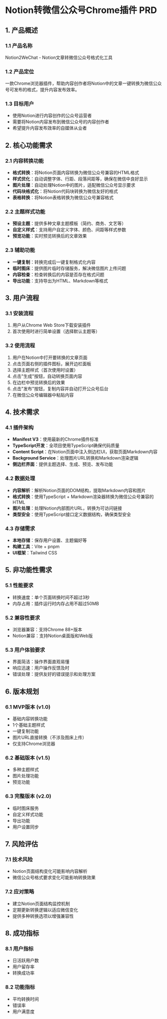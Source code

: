 # Notion转微信公众号Chrome插件 PRD

## 1. 产品概述

### 1.1 产品名称
Notion2WeChat - Notion文章转微信公众号格式化工具

### 1.2 产品定位
一款Chrome浏览器插件，帮助内容创作者将Notion中的文章一键转换为微信公众号可发布的格式，提升内容发布效率。

### 1.3 目标用户
- 使用Notion进行内容创作的公众号运营者
- 需要将Notion内容发布到微信公众号的内容创作者
- 希望提升内容发布效率的自媒体从业者

## 2. 核心功能需求

### 2.1 内容转换功能
- **格式转换**：将Notion页面内容转换为微信公众号兼容的HTML格式
- **样式优化**：自动调整字体、行距、段落间距等，确保在微信中良好显示
- **图片处理**：自动处理Notion中的图片，适配微信公众号显示要求
- **代码块格式化**：将Notion代码块转换为微信友好的格式
- **表格转换**：将Notion表格转换为微信公众号兼容格式

### 2.2 主题样式功能
- **预设主题**：提供多种文章主题模板（简约、商务、文艺等）
- **自定义样式**：支持用户自定义字体、颜色、间距等样式参数
- **预览功能**：实时预览转换后的文章效果

### 2.3 辅助功能
- **一键复制**：转换完成后一键复制格式化内容
- **临时图床**：提供图片临时存储服务，解决微信图片上传问题
- **内容检查**：检查转换后的内容是否存在格式问题
- **导出功能**：支持导出为HTML、Markdown等格式

## 3. 用户流程

### 3.1 安装流程
1. 用户从Chrome Web Store下载安装插件
2. 首次使用时进行简单设置（选择默认主题等）

### 3.2 使用流程
1. 用户在Notion中打开要转换的文章页面
2. 点击页面右侧的插件图标，展开边栏面板
3. 选择主题样式（首次使用时设置）
4. 点击"生成"按钮，自动转换页面内容
5. 在边栏中预览转换后的效果
6. 点击"发布"按钮，复制内容并自动打开公众号后台
7. 在微信公众号编辑器中粘贴内容

## 4. 技术需求

### 4.1 插件架构
- **Manifest V3**：使用最新的Chrome插件标准
- **TypeScript开发**：全项目使用TypeScript确保代码质量
- **Content Script**：在Notion页面中注入侧边栏UI，获取页面Markdown内容
- **Background Service**：处理图片URL转换和Markdown渲染逻辑
- **侧边栏界面**：提供主题选择、生成、预览、发布功能

### 4.2 数据处理
- **内容解析**：解析Notion页面的DOM结构，提取Markdown内容和图片
- **格式转换**：使用TypeScript + Markdown渲染器转换为微信公众号兼容的HTML
- **图片处理**：处理Notion内部图片URL，转换为可访问链接
- **类型安全**：使用TypeScript接口定义数据结构，确保类型安全

### 4.3 存储需求
- **本地存储**：保存用户设置、主题偏好等
- **构建工具**：Vite + pnpm
- **UI框架**：Tailwind CSS

## 5. 非功能性需求

### 5.1 性能要求
- 转换速度：单个页面转换时间不超过3秒
- 内存占用：插件运行时内存占用不超过50MB

### 5.2 兼容性要求
- 浏览器兼容：支持Chrome 88+版本
- Notion兼容：支持Notion桌面版和Web版

### 5.3 用户体验要求
- 界面简洁：操作界面直观易懂
- 响应迅速：用户操作反馈及时
- 错误处理：提供友好的错误提示和处理方案

## 6. 版本规划

### 6.1 MVP版本 (v1.0)
- 基础内容转换功能
- 1个基础主题样式
- 一键复制功能
- 图片URL直接转换（不涉及图床上传）
- 仅支持Chrome浏览器

### 6.2 基础版本 (v1.5)
- 多种主题样式
- 图片处理功能
- 预览功能

### 6.3 完整版本 (v2.0)
- 临时图床服务
- 自定义样式功能
- 导出功能
- 用户设置同步

## 7. 风险评估

### 7.1 技术风险
- Notion页面结构变化可能影响内容解析
- 微信公众号格式要求变化可能影响转换效果

### 7.2 应对策略
- 建立Notion页面结构监控机制
- 定期更新转换逻辑以适应微信变化
- 提供多种转换选项以增强兼容性

## 8. 成功指标

### 8.1 用户指标
- 日活跃用户数
- 用户留存率
- 转换成功率

### 8.2 功能指标
- 平均转换时间
- 错误率
- 用户满意度
